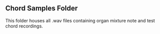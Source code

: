 ## Chord Samples Folder

This folder houses all .wav files containing organ mixture note and test chord recordings.